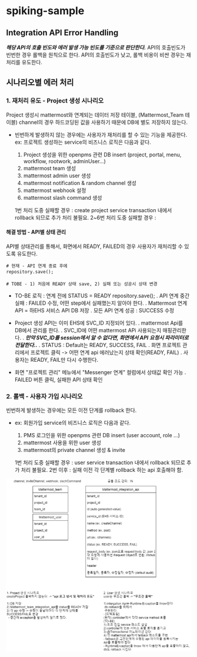 # spiking-sample
## Integration API Error Handling
***해당 API의 호출 빈도와 에러 발생 가능 빈도를 기준으로 판단한다.***
API의 호출빈도가 빈번한 경우 롤백을 원칙으로 한다.
API의 호출빈도가 낮고, 롤백 비용이 비싼 경우는 재처리를 유도한다.

## 시나리오별 에러 처리 
### 1. 재처리 유도 -  Project 생성 시나리오
Project 생성시 mattermost와 연계되는 데이터 저장 테이블, (Mattermost_Team 테이블)
channel의 경우 하드코딩된 값을 사용하기 때문에 DB에 별도 저장하지 않는다.

- 빈번하게 발생하지 않는 경우에는 사용자가 재처리를 할 수 있는 기능을 제공한다. 
    ex: 프로젝트 생성하는 service의 비즈니스 로직은 다음과 같다.
    1. Project 생성을 위한 openpms 관련 DB insert (project, portal, menu, workflow, rootwork, adminUser...)
    2. mattermost team 생성
    3. mattermost admin user 생성
    4. mattermost notification & random channel 생성
    5. mattermost webhook 설정
    6. mattermost slash command 생성 
    
    1번 처리 도중 실패할 경우 : create project service transaction 내에서 rollback 되므로 추가 처리 불필요.
    2~6번 처리 도중 실패할 경우 : 


#### 해결 방법 - API별 상태 관리
API별 상태관리를 통해서, 화면에서 READY, FAILED의 경우 사용자가 재처리할 수 있도록 유도한다.
```
# 현재 - API 연계 종료 후에
repository.save();

# TOBE - 1) 처음에 READY 상태 save, 2) 실패 또는 성공시 상태 변경
```
- TO-BE 로직 : 연계 전에 STATUS = READY repository.save();
  . API 연계 중간 실패 : FAILED 수정, 어떤 step에서 실패했는지 알아야 한다.
  . Mattermost 연계 API = 하EHS 서비스 API DB 저장
  . 모든 API 연계 성공 : SUCCESS 수정
- Project 생성 API는 이미 EHS에 SVC_ID 지정되어 있다.
  . mattermost Api를 DB에서 관리를 한다.
  . SVC_ID에 어떤 mattermost APi 사용되는지 매핑관리한다.
  . ***만약 SVC_ID를 session에서 알 수 없다면, 화면에서 API 요청시 파라미터로 전달한다..***
  . STATUS : Default는 READY, SUCCESS, FAIL
  . 화면 프로젝트 관리에서 프로젝트 클릭 -> 어떤 연계 api 에러났는지 상태 확인(READY, FAIL)
  . 사용자는 READY, FAIL만 다시 수행한다.   
  
- 화면 "프로젝트 관리" 메뉴에서 "Messenger 연계" 컬럼에서 상태값 확인 가능
  . FAILED 버튼 클릭, 실패한 API 상태 확인  

### 2. 롤백 - 사용자 가입 시나리오 
빈번하게 발생하는 경우에는 모든 이전 단계를 rollback 한다.
* ex: 회원가입 service의 비즈니스 로직은 다음과 같다.
    1. PMS 로그인을 위한 openpms 관련 DB insert (user account, role ...)
    2. mattermost 사용을 위한 user 생성
    3. mattermost의 private channel 생성 & invite
    
   1번 처리 도중 실패할 경우 : user service transaction 내에서 rollback 되므로 추가 처리 불필요.
   2번 이후 : 실패 이전 각 단계별 rollback 하는 api 호출해야 함.

![Integration API Error Handling](https://github.com/gregor77/spiking-sample/blob/master/src/main/resources/images/fallback-api.png)